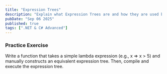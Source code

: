 ```yaml
---
title: "Expression Trees"
description: "Explain what Expression Trees are and how they are used by LINQ providers."
pubDate: "Sep 06 2025"
published: true
tags: [".NET & C# Advanced"]
---
```


### Practice Exercise

Write a function that takes a simple lambda expression (e.g., x => x > 5) and manually constructs an equivalent expression tree. Then, compile and execute the expression tree.
